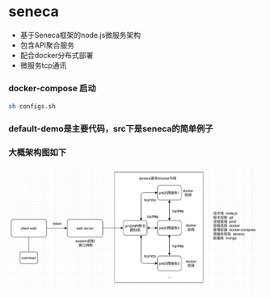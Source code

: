 # seneca
* 基于Seneca框架的node.js微服务架构  
* 包含API聚合服务
* 配合docker分布式部署
* 微服务tcp通讯

### docker-compose 启动
```sh
sh configs.sh
```

### default-demo是主要代码，src下是seneca的简单例子

### 大概架构图如下
![架构图](https://raw.githubusercontent.com/Peyton-lee/webServer/master/image/go.png "架构图")



